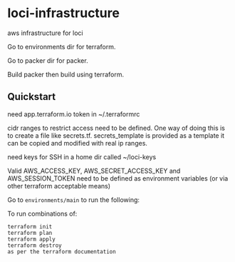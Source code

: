 # loci-infrastructure
aws infrastructure for loci

Go to environments dir for terraform.

Go to packer dir for packer.

Build packer then build using terraform.

## Quickstart

need app.terraform.io token in ~/.terraformrc

cidr ranges to restrict access need to be defined. One way of doing this is to create a file like secrets.tf. secrets_template is provided as a template it can be copied and modified with real ip ranges.

need keys for SSH in a home dir called ~/loci-keys

Valid AWS_ACCESS_KEY, AWS_SECRET_ACCESS_KEY and AWS_SESSION_TOKEN need to be defined as environment variables (or via other terraform acceptable means)

Go to `environments/main` to run the following:

To run combinations of:
```
terraform init 
terraform plan
terraform apply
terraform destroy
as per the terraform documentation
```
